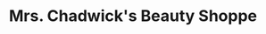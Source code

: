 ---
title: "Mrs. Chadwick's Beauty Shoppe"
url: /waipawa/mrs-chadwicks-beauty-shoppe/
shop: Friseur
---